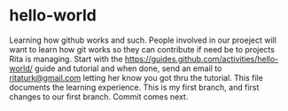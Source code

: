 # hello-world
Learning how github works and such. People involved in our proeject will want to learn how git works so they can contribute if need be to projects Rita is managing.
Start with the https://guides.github.com/activities/hello-world/ guide and tutorial and when done, send an email to ritaturk@gmail.com letting her know you got thru the tutorial.
This file documents the learning experience. This is my first branch, and first changes to our first branch. Commit comes next.
